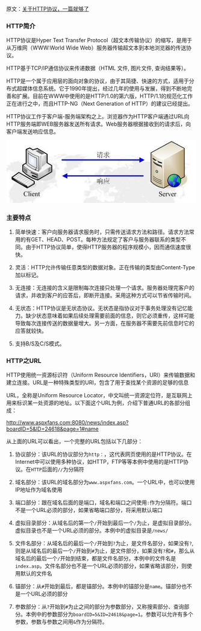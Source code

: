 原文：[关于HTTP协议，一篇就够了](http://www.cnblogs.com/ranyonsue/p/5984001.html)

### HTTP简介

HTTP协议是Hyper Text Transfer Protocol（超文本传输协议）的缩写，是用于从万维网（WWW:World Wide Web）服务器传输超文本到本地浏览器的传送协议。

HTTP基于TCP/IP通信协议来传递数据（HTML 文件, 图片文件, 查询结果等）。

HTTP是一个属于应用层的面向对象的协议，由于其简捷、快速的方式，适用于分布式超媒体信息系统。它于1990年提出，经过几年的使用与发展，得到不断地完善和扩展。目前在WWW中使用的是HTTP/1.0的第六版，HTTP/1.1的规范化工作正在进行之中，而且HTTP-NG（Next Generation of HTTP）的建议已经提出。

HTTP协议工作于客户端-服务端架构之上。浏览器作为HTTP客户端通过URL向HTTP服务端即WEB服务器发送所有请求。Web服务器根据接收到的请求后，向客户端发送响应信息。

![](HTTP协议[转]/1.jpg)

### 主要特点

1. 简单快速：客户向服务器请求服务时，只需传送请求方法和路径。请求方法常用的有GET、HEAD、POST。每种方法规定了客户与服务器联系的类型不同。由于HTTP协议简单，使得HTTP服务器的程序规模小，因而通信速度很快。

2. 灵活：HTTP允许传输任意类型的数据对象。正在传输的类型由Content-Type加以标记。

3. 无连接：无连接的含义是限制每次连接只处理一个请求。服务器处理完客户的请求，并收到客户的应答后，即断开连接。采用这种方式可以节省传输时间。

4. 无状态：HTTP协议是无状态协议。无状态是指协议对于事务处理没有记忆能力。缺少状态意味着如果后续处理需要前面的信息，则它必须重传，这样可能导致每次连接传送的数据量增大。另一方面，在服务器不需要先前信息时它的应答就较快。

5. 支持B/S及C/S模式。

### HTTP之URL

HTTP使用统一资源标识符（Uniform Resource Identifiers，URI）来传输数据和建立连接。URL是一种特殊类型的URI，包含了用于查找某个资源的足够的信息

URL，全称是Uniform Resource Locator，中文叫统一资源定位符，是互联网上用来标识某一处资源的地址。以下面这个URL为例，介绍下普通URL的各部分组成：

http://www.aspxfans.com:8080/news/index.asp?boardID=5&ID=24618&page=1#name

从上面的URL可以看出，一个完整的URL包括以下几部分：

1. 协议部分：该URL的协议部分为`http：`，这代表网页使用的是HTTP协议。在Internet中可以使用多种协议，如HTTP，FTP等等本例中使用的是HTTP协议。在`HTTP`后面的`//`为分隔符

2. 域名部分：该URL的域名部分为`www.aspxfans.com`。一个URL中，也可以使用IP地址作为域名使用

3. 端口部分：跟在域名后面的是端口，域名和端口之间使用`:`作为分隔符。端口不是一个URL必须的部分，如果省略端口部分，将采用默认端口

4. 虚拟目录部分：从域名后的第一个`/`开始到最后一个`/`为止，是虚拟目录部分。虚拟目录也不是一个URL必须的部分。本例中的虚拟目录是`/news/`

5. 文件名部分：从域名后的最后一个`/`开始到`?`为止，是文件名部分，如果没有`?`,则是从域名后的最后一个`/`开始到`#`为止，是文件部分，如果没有`?`和`#`，那么从域名后的最后一个`/`开始到结束，都是文件名部分。本例中的文件名是`index.asp`。文件名部分也不是一个URL必须的部分，如果省略该部分，则使用默认的文件名

6. 锚部分：从`#`开始到最后，都是锚部分。本例中的锚部分是`name`。锚部分也不是一个URL必须的部分

7. 参数部分：从`?`开始到`#`为止之间的部分为参数部分，又称搜索部分、查询部分。本例中的参数部分为`boardID=5&ID=24618&page=1`。参数可以允许有多个参数，参数与参数之间用`&`作为分隔符。
